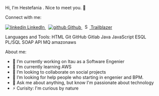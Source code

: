 
Hi, I'm Hestefania . Nice to meet you. 👋

Connect with me:
 
<p>
  <a href="https://www.linkedin.com/in/hestefania-guimaraes-b07aa815" rel="nofollow noreferrer">
    <img src="https://i.stack.imgur.com/gVE0j.png" alt="linkedin"> LinkedIn
  </a> &nbsp; 
  <a href="https://github.com/hestefania" rel="nofollow noreferrer">
    <img src="https://i.stack.imgur.com/tskMh.png" alt="github"> Github
  </a>&nbsp; 
 
 <a href="https://trailblazer.me/id/heste" rel="nofollow noreferrer">
 <img src="https://www.clipartmax.com/png/small/127-1279780_salesforce-stickers-messages-sticker-0-astro-salesforce-png.png" alt="Salesforce Stickers Messages Sticker-0 - Astro Salesforce Png" height=15 width=15> Trailblazer
 </a>
</p>
 
  

Languages and Tools:
HTML Git  GitHub  Gitlab Java JavaScript  ESQL PL/SQL SOAP API MQ amazonaws 

 
About me:

- 🔭 I’m currently working on Itau as a Software Engenier
- 🌱 I’m currently learning AWS
- 👯 I’m looking to collaborate on social projects
- 🤔 I’m looking for help people who starting in engenier and BPM.
- 💬 Ask me about anything, but know I'm passionate about technology 
- ⚡ Curisity: I'm curious by nature 

